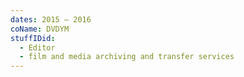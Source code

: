 ```yaml
---
dates: 2015 – 2016
coName: DVDYM
stuffIDid:
  - Editor
  - film and media archiving and transfer services
---
```

